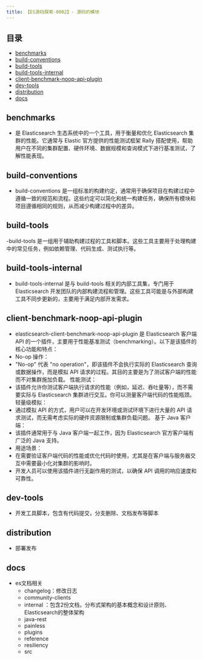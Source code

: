 ```yaml
---
title: 【ES源码探索-0002】- 源码的模块
---
```


## 目录

- [benchmarks](#benchmarks)
- [build-conventions](#build-conventions)
- [build-tools](#build-tools)
- [build-tools-internal](#build-tools-internal)
- [client-benchmark-noop-api-plugin](#client-benchmark-noop-api-plugin)
- [dev-tools](dev-tools)
- [distribution](distribution)
- [docs](docs)

## benchmarks

- 是 Elasticsearch 生态系统中的一个工具，用于衡量和优化 Elasticsearch 集群的性能。它通常与 Elastic 官方提供的性能测试框架 Rally 搭配使用，帮助用户在不同的集群配置、硬件环境、数据规模和查询模式下进行基准测试，了解性能表现。

## build-conventions

- build-conventions 是一组标准的构建约定，通常用于确保项目在构建过程中遵循一致的规范和流程。这些约定可以简化和统一构建任务，确保所有模块和项目遵循相同的规则，从而减少构建过程中的差异。

## build-tools

-build-tools 是一组用于辅助构建过程的工具和脚本。这些工具主要用于处理构建中的常见任务，例如依赖管理、代码生成、测试执行等。

## build-tools-internal

- build-tools-internal 是与 build-tools 相关的内部工具集，专门用于 Elasticsearch 开发团队的内部构建流程和管理。这些工具可能是与外部构建工具不同步更新的，主要用于满足内部开发需求。

## client-benchmark-noop-api-plugin

- elasticsearch-client-benchmark-noop-api-plugin 是 Elasticsearch 客户端 API 的一个插件，主要用于性能基准测试（benchmarking）。以下是该插件的核心功能和特点：
- No-op 操作：
- "No-op" 代表 "no operation"，即该插件不会执行实际的 Elasticsearch 查询或数据操作，而是模拟 API 请求的过程。其目的主要是为了测试客户端的性能而不对集群施加负载。
性能测试：
- 该插件允许你测试客户端执行请求的性能（例如，延迟、吞吐量等），而不需要实际与 Elasticsearch 集群进行交互。你可以测量客户端代码的性能瓶颈。
轻量级模拟：
- 通过模拟 API 的方式，用户可以在开发环境或测试环境下进行大量的 API 请求测试，而无需考虑实际的硬件资源限制或集群负载问题。
基于 Java 客户端：
- 该插件通常用于与 Java 客户端一起工作，因为 Elasticsearch 官方客户端有广泛的 Java 支持。
- 用途场景：
- 在需要验证客户端代码的性能或优化代码时使用，尤其是在客户端与服务器交互中需要最小化对集群的影响时。
- 开发人员可以使用该插件进行无副作用的测试，以确保 API 调用的响应速度和可靠性。

## dev-tools

- 开发工具脚本，包含有代码提交，分支删除、文档发布等脚本

## distribution

- 部署发布

## docs

- es文档相关
  - changelog：修改日志
  - community-clients
  - internal ：包含2份文档，分布式架构的基本概念和设计原则、Elasticsearch的整体架构
  - java-rest
  - painless
  - plugins
  - reference
  - resiliency
  - src

